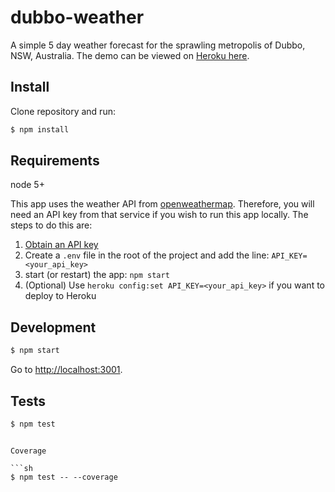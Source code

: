 # dubbo-weather

A simple 5 day weather forecast for the sprawling metropolis of Dubbo, NSW, Australia. The demo can be viewed on [Heroku here](https://dubbo-weather.herokuapp.com/).

## Install

Clone repository and run:

```sh
$ npm install
```

## Requirements

node 5+

This app uses the weather API from [openweathermap](http://openweathermap.org/forecast5). Therefore, you will need an API key from that service if you wish to run this app locally. The steps to do this are:

1. [Obtain an API key](http://openweathermap.org/appid)
2. Create a `.env` file in the root of the project and add the line:
`API_KEY=<your_api_key>`
3. start (or restart) the app: `npm start`
4. (Optional) Use `heroku config:set API_KEY=<your_api_key>` if you want to deploy to Heroku

## Development

```sh
$ npm start
```

Go to [http://localhost:3001](http://localhost:3001).

## Tests

```sh
$ npm test
```

```

Coverage

```sh
$ npm test -- --coverage
```

